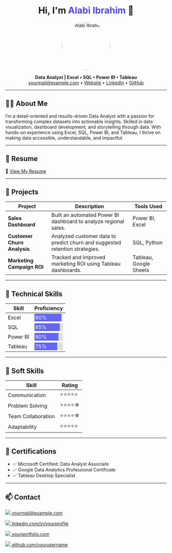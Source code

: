 <h1 align="center">Hi, I'm <span style="color:#4f46e5">Alabi Ibrahim</span> 👋</h1>

<p align="center">
  <img src="profile.jpg" alt="Alabi Ibrahim" width="150" style="border-radius: 50%;" />
</p>

<p align="center">
  <strong>Data Analyst | Excel • SQL • Power BI • Tableau</strong><br>
  <a href="mailto:yourmail@example.com">yourmail@example.com</a> • 
  <a href="https://yourwebsite.com">Website</a> • 
  <a href="https://linkedin.com/in/yourprofile">LinkedIn</a> • 
  <a href="https://github.com/yourusername">GitHub</a>
</p>

---

## 👨‍💼 About Me
I’m a detail-oriented and results-driven Data Analyst with a passion for transforming complex datasets into actionable insights. Skilled in data visualization, dashboard development, and storytelling through data. With hands-on experience using Excel, SQL, Power BI, and Tableau, I thrive on making data accessible, understandable, and impactful.

---

## 📄 Resume
📌 [View My Resume](resume.pdf)

---

## 🚀 Projects

| Project | Description | Tools Used |
|--------|-------------|------------|
| **Sales Dashboard** | Built an automated Power BI dashboard to analyze regional sales. | Power BI, Excel |
| **Customer Churn Analysis** | Analyzed customer data to predict churn and suggested retention strategies. | SQL, Python |
| **Marketing Campaign ROI** | Tracked and improved marketing ROI using Tableau dashboards. | Tableau, Google Sheets |

---

## 🧠 Technical Skills

| Skill         | Proficiency |
|---------------|-------------|
| Excel         | <div style="background:#e0e0e0;width:100%;"><div style="background:#6366f1;width:90%;padding:2px;color:white;">90%</div></div> |
| SQL           | <div style="background:#e0e0e0;width:100%;"><div style="background:#6366f1;width:85%;padding:2px;color:white;">85%</div></div> |
| Power BI      | <div style="background:#e0e0e0;width:100%;"><div style="background:#6366f1;width:80%;padding:2px;color:white;">80%</div></div> |
| Tableau       | <div style="background:#e0e0e0;width:100%;"><div style="background:#6366f1;width:75%;padding:2px;color:white;">75%</div></div> |

---

## 💼 Soft Skills

| Skill             | Rating |
|-------------------|--------|
| Communication     | ⭐⭐⭐⭐⭐ |
| Problem Solving   | ⭐⭐⭐⭐☆ |
| Team Collaboration| ⭐⭐⭐⭐☆ |
| Adaptability      | ⭐⭐⭐⭐⭐ |

---

## 📜 Certifications

- ✅ Microsoft Certified: Data Analyst Associate
- ✅ Google Data Analytics Professional Certificate
- ✅ Tableau Desktop Specialist

---

## 📫 Contact

<p>
  <a href="alabi0147@gmail.com" target="_blank">
    <img src="https://img.icons8.com/ios-filled/20/000000/new-post.png"/> yourmail@example.com
  </a>
</p>

<p>
  <a href="https://linkedin.com/in/yourprofile" target="_blank">
    <img src="https://img.icons8.com/ios-filled/20/0e76a8/linkedin.png"/> linkedin.com/in/yourprofile
  </a>
</p>

<p>
  <a href="https://yourportfolio.com" target="_blank">
    <img src="https://img.icons8.com/ios-filled/20/000000/domain.png"/> yourportfolio.com
  </a>
</p>

<p>
  <a href="https://github.com/yourusername" target="_blank">
    <img src="https://img.icons8.com/ios-filled/20/000000/github.png"/> github.com/yourusername
  </a>
</p>
